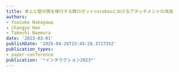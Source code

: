 ```yaml
---
title: 卓上と壁の間を移行する群ロボットcorobosにおけるアタッチメントの改良
authors:
- Yousuke Nakagawa
- Changyo Han
- Takeshi Naemura
date: '2023-03-01'
publishDate: '2025-04-26T15:45:28.372735Z'
publication_types:
- paper-conference
publication: '*インタラクション2023*'
---
```

